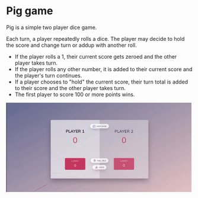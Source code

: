 # Pig game

Pig is a simple two player dice game.

Each turn, a player repeatedly rolls a dice. The player may decide to hold the score and change turn or addup with another roll.

- If the player rolls a 1, their current score gets zeroed and the other player takes turn.
- If the player rolls any other number, it is added to their current score and the player's turn continues.
- If a player chooses to "hold" the current score, their turn total is added to their score and the other player takes turn.
- The first player to score 100 or more points wins.

<img src="./images/pig-game-animation.gif" />
